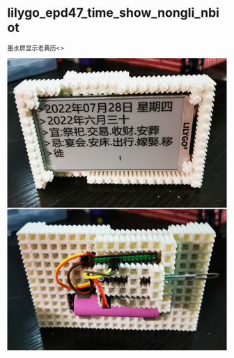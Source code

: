 # lilygo_epd47_time_show_nongli_nbiot

墨水屏显示老黄历<>

<img src= 'https://github.com/lixy123/lilygo_epd47_time_show_nongli_nbiot/blob/main/30.jpg?raw=true' /> <br/>
<img src= 'https://github.com/lixy123/lilygo_epd47_time_show_nongli_nbiot/blob/main/31.jpg?raw=true' /> <br/>

